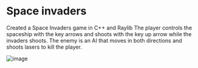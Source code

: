 # Space invaders
Created a Space Invaders game in C++ and Raylib
The player controls the spaceship with the key arrows and shoots with the key up arrow while the invaders shoots.
The enemy is an AI that moves in both directions and shoots lasers to kill the player.

![image](https://github.com/arturosauraa/Space-invaders/assets/96825781/ee9a3e85-fde0-43cf-b670-c9b690d5d152)

 
